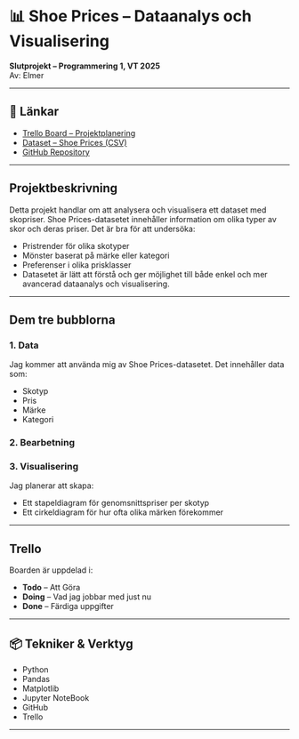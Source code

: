 # 📊 Shoe Prices – Dataanalys och Visualisering  
**Slutprojekt – Programmering 1, VT 2025**  
Av: Elmer

---

## 🔗 Länkar  
- [Trello Board – Projektplanering](https://trello.com/b/jINeN9jO)  
- [Dataset – Shoe Prices (CSV)](https://www.kaggle.com/datasets/rkiattisak/shoe-prices-dataset)  
- [GitHub Repository](https://github.com/SkibidiElmer/dopdopslutprojekt)

---

## Projektbeskrivning

Detta projekt handlar om att analysera och visualisera ett dataset med skopriser. Shoe Prices-datasetet innehåller information om olika typer av skor och deras priser. Det är bra för att undersöka:

- Pristrender för olika skotyper
- Mönster baserat på märke eller kategori
- Preferenser i olika prisklasser
- Datasetet är lätt att förstå och ger möjlighet till både enkel och mer avancerad dataanalys och visualisering.

---

## Dem tre bubblorna

### 1. **Data**  
Jag kommer att använda mig av Shoe Prices-datasetet. Det innehåller data som:  
- Skotyp  
- Pris  
- Märke  
- Kategori  

### 2. **Bearbetning**  


### 3. **Visualisering**  
Jag planerar att skapa:  
- Ett stapeldiagram för genomsnittspriser per skotyp  
- Ett cirkeldiagram för hur ofta olika märken förekommer
---

##  Trello 
Boarden är uppdelad i:  
- **Todo** – Att Göra
- **Doing** – Vad jag jobbar med just nu  
- **Done** – Färdiga uppgifter    

---

## 📦 Tekniker & Verktyg  
- Python  
- Pandas  
- Matplotlib 
- Jupyter NoteBook
- GitHub  
- Trello  

---
